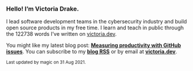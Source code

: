 ### Hello! I’m Victoria Drake.

I lead software development teams in the cybersecurity industry and build open source products in my free time. I learn and teach in public through the 122738 words I’ve written on [victoria.dev](https://victoria.dev).

You might like my latest blog post: **[Measuring productivity with GitHub issues](https://victoria.dev/blog/measuring-productivity-with-github-issues/)**. You can subscribe to my [**blog RSS**](https://victoria.dev/index.xml) or by email at [**victoria.dev**](https://victoria.dev).

<sub>Last updated by magic on 31 Aug 2021.</sub>
